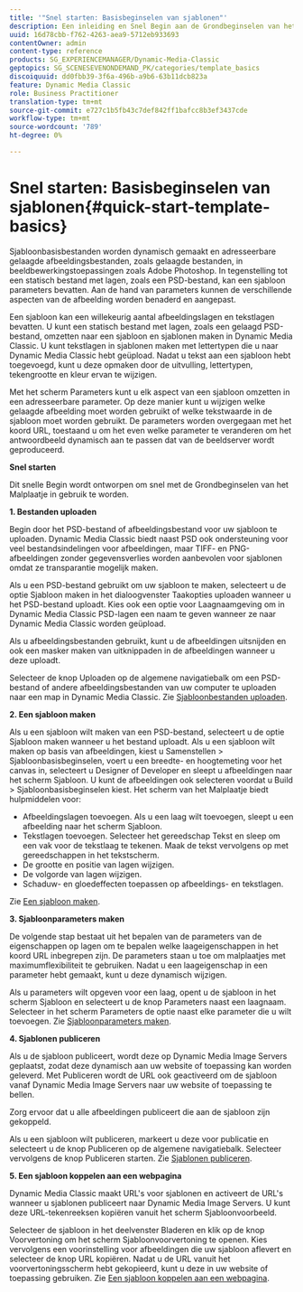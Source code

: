 ```yaml
---
title: '"Snel starten: Basisbeginselen van sjablonen"'
description: Een inleiding en Snel Begin aan de Grondbeginselen van het Malplaatje helpen u aan de slag snel.
uuid: 16d78cbb-f762-4263-aea9-5712eb933693
contentOwner: admin
content-type: reference
products: SG_EXPERIENCEMANAGER/Dynamic-Media-Classic
geptopics: SG_SCENESEVENONDEMAND_PK/categories/template_basics
discoiquuid: dd0fbb39-3f6a-496b-a9b6-63b11dcb823a
feature: Dynamic Media Classic
role: Business Practitioner
translation-type: tm+mt
source-git-commit: e727c1b5fb43c7def842ff1bafcc8b3ef3437cde
workflow-type: tm+mt
source-wordcount: '789'
ht-degree: 0%

---
```



# Snel starten: Basisbeginselen van sjablonen{#quick-start-template-basics}

Sjabloonbasisbestanden worden dynamisch gemaakt en adresseerbare gelaagde afbeeldingsbestanden, zoals gelaagde bestanden, in beeldbewerkingstoepassingen zoals Adobe Photoshop. In tegenstelling tot een statisch bestand met lagen, zoals een PSD-bestand, kan een sjabloon parameters bevatten. Aan de hand van parameters kunnen de verschillende aspecten van de afbeelding worden benaderd en aangepast.

Een sjabloon kan een willekeurig aantal afbeeldingslagen en tekstlagen bevatten. U kunt een statisch bestand met lagen, zoals een gelaagd PSD-bestand, omzetten naar een sjabloon en sjablonen maken in Dynamic Media Classic. U kunt tekstlagen in sjablonen maken met lettertypen die u naar Dynamic Media Classic hebt geüpload. Nadat u tekst aan een sjabloon hebt toegevoegd, kunt u deze opmaken door de uitvulling, lettertypen, tekengrootte en kleur ervan te wijzigen.

Met het scherm Parameters kunt u elk aspect van een sjabloon omzetten in een adresseerbare parameter. Op deze manier kunt u wijzigen welke gelaagde afbeelding moet worden gebruikt of welke tekstwaarde in de sjabloon moet worden gebruikt. De parameters worden overgegaan met het koord URL, toestaand u om het even welke parameter te veranderen om het antwoordbeeld dynamisch aan te passen dat van de beeldserver wordt geproduceerd.

**Snel starten**

Dit snelle Begin wordt ontworpen om snel met de Grondbeginselen van het Malplaatje in gebruik te worden.

**1. Bestanden uploaden**

Begin door het PSD-bestand of afbeeldingsbestand voor uw sjabloon te uploaden. Dynamic Media Classic biedt naast PSD ook ondersteuning voor veel bestandsindelingen voor afbeeldingen, maar TIFF- en PNG-afbeeldingen zonder gegevensverlies worden aanbevolen voor sjablonen omdat ze transparantie mogelijk maken.

Als u een PSD-bestand gebruikt om uw sjabloon te maken, selecteert u de optie Sjabloon maken in het dialoogvenster Taakopties uploaden wanneer u het PSD-bestand uploadt. Kies ook een optie voor Laagnaamgeving om in Dynamic Media Classic PSD-lagen een naam te geven wanneer ze naar Dynamic Media Classic worden geüpload.

Als u afbeeldingsbestanden gebruikt, kunt u de afbeeldingen uitsnijden en ook een masker maken van uitknippaden in de afbeeldingen wanneer u deze uploadt.

Selecteer de knop Uploaden op de algemene navigatiebalk om een PSD-bestand of andere afbeeldingsbestanden van uw computer te uploaden naar een map in Dynamic Media Classic. Zie [Sjabloonbestanden uploaden](uploading-template-files.md#uploading_template_files).

**2. Een sjabloon maken**

Als u een sjabloon wilt maken van een PSD-bestand, selecteert u de optie Sjabloon maken wanneer u het bestand uploadt. Als u een sjabloon wilt maken op basis van afbeeldingen, kiest u Samenstellen > Sjabloonbasisbeginselen, voert u een breedte- en hoogtemeting voor het canvas in, selecteert u Designer of Developer en sleept u afbeeldingen naar het scherm Sjabloon. U kunt de afbeeldingen ook selecteren voordat u Build > Sjabloonbasisbeginselen kiest. Het scherm van het Malplaatje biedt hulpmiddelen voor:

* Afbeeldingslagen toevoegen. Als u een laag wilt toevoegen, sleept u een afbeelding naar het scherm Sjabloon.
* Tekstlagen toevoegen. Selecteer het gereedschap Tekst en sleep om een vak voor de tekstlaag te tekenen. Maak de tekst vervolgens op met gereedschappen in het tekstscherm.
* De grootte en positie van lagen wijzigen.
* De volgorde van lagen wijzigen.
* Schaduw- en gloedeffecten toepassen op afbeeldings- en tekstlagen.

Zie [Een sjabloon maken](creating-template.md#creating_a_template).

**3. Sjabloonparameters maken**

De volgende stap bestaat uit het bepalen van de parameters van de eigenschappen op lagen om te bepalen welke laageigenschappen in het koord URL inbegrepen zijn. De parameters staan u toe om malplaatjes met maximumflexibiliteit te gebruiken. Nadat u een laageigenschap in een parameter hebt gemaakt, kunt u deze dynamisch wijzigen.

Als u parameters wilt opgeven voor een laag, opent u de sjabloon in het scherm Sjabloon en selecteert u de knop Parameters naast een laagnaam. Selecteer in het scherm Parameters de optie naast elke parameter die u wilt toevoegen. Zie [Sjabloonparameters maken](creating-template-parameters.md#creating_template_parameters).

**4. Sjablonen publiceren**

Als u de sjabloon publiceert, wordt deze op Dynamic Media Image Servers geplaatst, zodat deze dynamisch aan uw website of toepassing kan worden geleverd. Met Publiceren wordt de URL ook geactiveerd om de sjabloon vanaf Dynamic Media Image Servers naar uw website of toepassing te bellen.

Zorg ervoor dat u alle afbeeldingen publiceert die aan de sjabloon zijn gekoppeld.

Als u een sjabloon wilt publiceren, markeert u deze voor publicatie en selecteert u de knop Publiceren op de algemene navigatiebalk. Selecteer vervolgens de knop Publiceren starten. Zie [Sjablonen publiceren](publishing-templates.md#publishing_templates).

**5. Een sjabloon koppelen aan een webpagina**

Dynamic Media Classic maakt URL&#39;s voor sjablonen en activeert de URL&#39;s wanneer u sjablonen publiceert naar Dynamic Media Image Servers. U kunt deze URL-tekenreeksen kopiëren vanuit het scherm Sjabloonvoorbeeld.

Selecteer de sjabloon in het deelvenster Bladeren en klik op de knop Voorvertoning om het scherm Sjabloonvoorvertoning te openen. Kies vervolgens een voorinstelling voor afbeeldingen die uw sjabloon aflevert en selecteer de knop URL kopiëren. Nadat u de URL vanuit het voorvertoningsscherm hebt gekopieerd, kunt u deze in uw website of toepassing gebruiken. Zie [Een sjabloon koppelen aan een webpagina](linking-template-web-page.md#linking_a_template_to_a_web_page).
